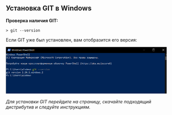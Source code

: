 ## Установка GIT в Windows

**Проверка наличия GIT:**

```
> git --version
```
Если GIT уже был установлен, вам отобразится его версия:

![powe shell](./assets/PHP.5.5.3.PNG)

*Для установки GIT перейдите на страницу, скачайте подходящий дистрибутив и следуйте инструкциям.*